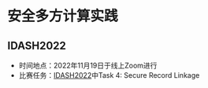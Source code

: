 # 安全多方计算实践

## IDASH2022

+ 时间地点：2022年11月19日于线上Zoom进行
+ 比赛任务：[IDASH2022](http://www.humangenomeprivacy.org/2022/competition-tasks.html)中Task 4: Secure Record Linkage
